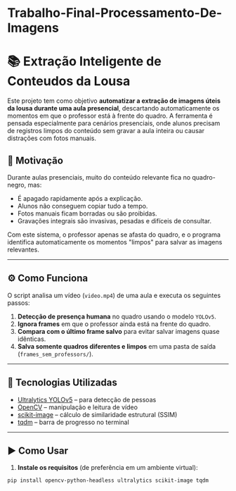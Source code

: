 # Trabalho-Final-Processamento-De-Imagens
# 📚 Extração Inteligente de Conteudos da Lousa

Este projeto tem como objetivo **automatizar a extração de imagens úteis da lousa durante uma aula presencial**, descartando automaticamente os momentos em que o professor está à frente do quadro. A ferramenta é pensada especialmente para cenários presenciais, onde alunos precisam de registros limpos do conteúdo sem gravar a aula inteira ou causar distrações com fotos manuais.

## 🎯 Motivação

Durante aulas presenciais, muito do conteúdo relevante fica no quadro-negro, mas:
- É apagado rapidamente após a explicação.
- Alunos não conseguem copiar tudo a tempo.
- Fotos manuais ficam borradas ou são proibidas.
- Gravações integrais são invasivas, pesadas e difíceis de consultar.

Com este sistema, o professor apenas se afasta do quadro, e o programa identifica automaticamente os momentos "limpos" para salvar as imagens relevantes.

---

## ⚙️ Como Funciona

O script analisa um vídeo (`video.mp4`) de uma aula e executa os seguintes passos:

1. **Detecção de presença humana** no quadro usando o modelo `YOLOv5`.
2. **Ignora frames** em que o professor ainda está na frente do quadro.
3. **Compara com o último frame salvo** para evitar salvar imagens quase idênticas.
4. **Salva somente quadros diferentes e limpos** em uma pasta de saída (`frames_sem_professors/`).

---

## 🧠 Tecnologias Utilizadas

- [Ultralytics YOLOv5](https://github.com/ultralytics/yolov5) – para detecção de pessoas
- [OpenCV](https://docs.opencv.org/) – manipulação e leitura de vídeo
- [scikit-image](https://scikit-image.org/docs/) – cálculo de similaridade estrutural (SSIM)
- [tqdm](https://tqdm.github.io/) – barra de progresso no terminal

---

## ▶️ Como Usar

1. **Instale os requisitos** (de preferência em um ambiente virtual):

```bash
pip install opencv-python-headless ultralytics scikit-image tqdm
